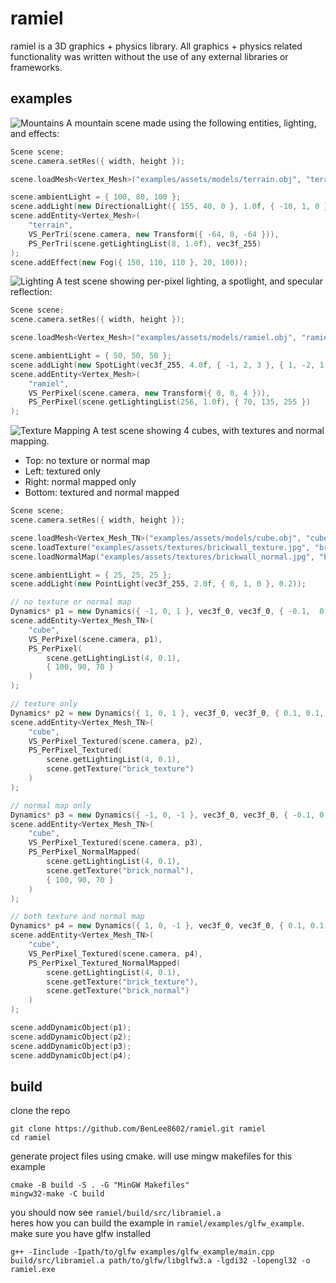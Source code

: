 # ramiel

ramiel is a 3D graphics + physics library. All graphics + physics related functionality was 
written without the use of any external libraries or frameworks.


## examples

![Mountains](https://github.com/BenLee8602/ramiel/blob/master/screenshots/perlin_mountain.PNG?raw=true)
A mountain scene made using the following entities, lighting, and effects:
```cpp
Scene scene;
scene.camera.setRes({ width, height });

scene.loadMesh<Vertex_Mesh>("examples/assets/models/terrain.obj", "terrain");

scene.ambientLight = { 100, 80, 100 };
scene.addLight(new DirectionalLight({ 155, 40, 0 }, 1.0f, { -10, 1, 0 }));
scene.addEntity<Vertex_Mesh>(
    "terrain",
    VS_PerTri(scene.camera, new Transform({ -64, 0, -64 })),
    PS_PerTri(scene.getLightingList(8, 1.0f), vec3f_255)
);
scene.addEffect(new Fog({ 150, 110, 110 }, 20, 100));
```

![Lighting](https://github.com/BenLee8602/ramiel/blob/master/screenshots/ramiel.PNG?raw=true)
A test scene showing per-pixel lighting, a spotlight, and specular reflection:
```cpp
Scene scene;
scene.camera.setRes({ width, height });

scene.loadMesh<Vertex_Mesh>("examples/assets/models/ramiel.obj", "ramiel");

scene.ambientLight = { 50, 50, 50 };
scene.addLight(new SpotLight(vec3f_255, 4.0f, { -1, 2, 3 }, { 1, -2, 1 }, 0.1f, 1.0f, 50.0f));
scene.addEntity<Vertex_Mesh>(
    "ramiel",
    VS_PerPixel(scene.camera, new Transform({ 0, 0, 4 })),
    PS_PerPixel(scene.getLightingList(256, 1.0f), { 70, 135, 255 })
);
```

![Texture Mapping](https://github.com/BenLee8602/ramiel/blob/master/screenshots/brick.PNG?raw=true)
A test scene showing 4 cubes, with textures and normal mapping.
* Top: no texture or normal map
* Left: textured only
* Right: normal mapped only
* Bottom: textured and normal mapped
```cpp
Scene scene;
scene.camera.setRes({ width, height });

scene.loadMesh<Vertex_Mesh_TN>("examples/assets/models/cube.obj", "cube", true, true);
scene.loadTexture("examples/assets/textures/brickwall_texture.jpg", "brick_texture");
scene.loadNormalMap("examples/assets/textures/brickwall_normal.jpg", "brick_normal");

scene.ambientLight = { 25, 25, 25 };
scene.addLight(new PointLight(vec3f_255, 2.0f, { 0, 1, 0 }, 0.2));

// no texture or normal map
Dynamics* p1 = new Dynamics({ -1, 0, 1 }, vec3f_0, vec3f_0, { -0.1,  0.1,  0.1 });
scene.addEntity<Vertex_Mesh_TN>(
    "cube",
    VS_PerPixel(scene.camera, p1),
    PS_PerPixel(
        scene.getLightingList(4, 0.1),
        { 100, 90, 70 }
    )
);

// texture only
Dynamics* p2 = new Dynamics({ 1, 0, 1 }, vec3f_0, vec3f_0, { 0.1, 0.1, 0.1 });
scene.addEntity<Vertex_Mesh_TN>(
    "cube",
    VS_PerPixel_Textured(scene.camera, p2),
    PS_PerPixel_Textured(
        scene.getLightingList(4, 0.1),
        scene.getTexture("brick_texture")
    )
);

// normal map only
Dynamics* p3 = new Dynamics({ -1, 0, -1 }, vec3f_0, vec3f_0, { -0.1, 0.1, -0.1 });
scene.addEntity<Vertex_Mesh_TN>(
    "cube",
    VS_PerPixel_Textured(scene.camera, p3),
    PS_PerPixel_NormalMapped(
        scene.getLightingList(4, 0.1),
        scene.getTexture("brick_normal"),
        { 100, 90, 70 }
    )
);

// both texture and normal map
Dynamics* p4 = new Dynamics({ 1, 0, -1 }, vec3f_0, vec3f_0, { 0.1, 0.1, -0.1 });
scene.addEntity<Vertex_Mesh_TN>(
    "cube",
    VS_PerPixel_Textured(scene.camera, p4),
    PS_PerPixel_Textured_NormalMapped(
        scene.getLightingList(4, 0.1),
        scene.getTexture("brick_texture"),
        scene.getTexture("brick_normal")
    )
);

scene.addDynamicObject(p1);
scene.addDynamicObject(p2);
scene.addDynamicObject(p3);
scene.addDynamicObject(p4);
```


## build

clone the repo
```
git clone https://github.com/BenLee8602/ramiel.git ramiel
cd ramiel
```

generate project files using cmake. will use mingw makefiles for this example
```
cmake -B build -S . -G "MinGW Makefiles"
mingw32-make -C build
```

you should now see `ramiel/build/src/libramiel.a`  
heres how you can build the example in `ramiel/examples/glfw_example`. make sure you have glfw installed
```
g++ -Iinclude -Ipath/to/glfw examples/glfw_example/main.cpp build/src/libramiel.a path/to/glfw/libglfw3.a -lgdi32 -lopengl32 -o ramiel.exe
```
